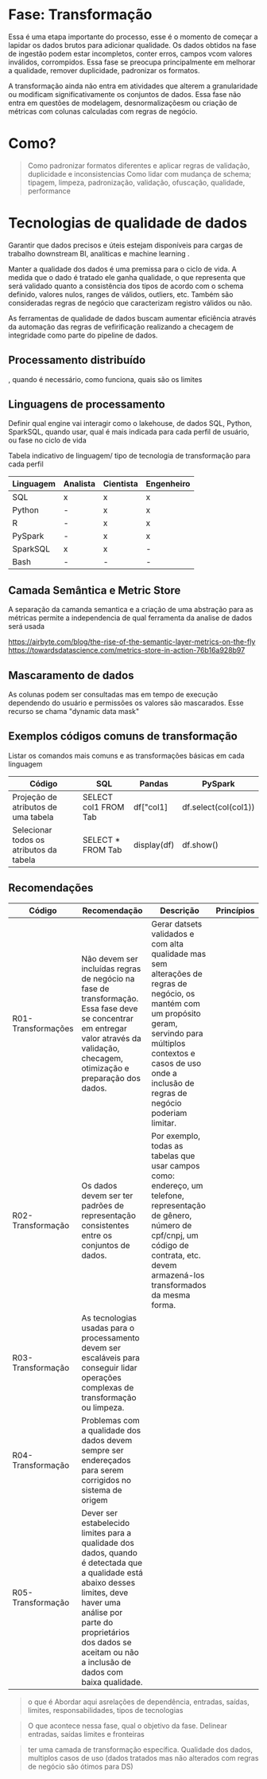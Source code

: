 # Fase: Transformação
Essa é uma etapa importante do processo, esse é o momento de começar a lapidar os dados brutos para adicionar qualidade. Os dados obtidos na fase de ingestão podem estar incompletos, conter erros, campos vcom valores inválidos, corrompidos. Essa fase se preocupa principalmente em melhorar a qualidade, remover duplicidade, padronizar os formatos.

A transformação ainda não entra em atividades que alterem a granularidade ou modificam significativamente os conjuntos de dados. Essa fase não entra em questões de modelagem, desnormalizaçõesm ou criação de métricas com colunas calculadas com regras de negócio.




# Como?
> Como padronizar formatos diferentes e aplicar regras de validação, duplicidade e inconsistencias
Como lidar com mudança de schema; tipagem, limpeza, padronização, validação, ofuscação, qualidade, performance


# Tecnologias de qualidade de dados
Garantir que dados precisos e úteis estejam disponíveis para cargas de trabalho downstream BI, analíticas e machine learning .

Manter a qualidade dos dados é uma premissa para o ciclo de vida. A medida que o dado é tratado ele ganha qualidade, o que representa que será validado quanto a consistência dos tipos de acordo com o schema definido, valores nulos, ranges de válidos, outliers, etc. Também são consideradas regras de negócio que caracterizam registro válidos ou não.

As ferramentas de qualidade de dados buscam aumentar eficiência através da automação das regras de vefirificação realizando a checagem de integridade como parte do pipeline de dados.

## Processamento distribuído
, quando é necessário, como funciona, quais são os limites


## Linguagens de processamento
Definir qual engine vai interagir como o lakehouse, 
de dados SQL, Python, SparkSQL, quando usar, qual é mais indicada para cada perfil de usuário, ou fase no ciclo de vida

Tabela indicativo de linguagem/ tipo de tecnologia de transformação para cada perfil

Linguagem | Analista | Cientista | Engenheiro
-------| -------- | --------- | -----------
SQL | x | x | x
Python | - | x | x
R | - | x | x
PySpark | - | x | x
SparkSQL | x | x | -
Bash | - | - | -


## Camada Semântica e Metric Store
A separação da camanda semantica e a criação de uma abstração para as métricas permite a independencia de qual ferramenta da analise de dados será usada 

https://airbyte.com/blog/the-rise-of-the-semantic-layer-metrics-on-the-fly
https://towardsdatascience.com/metrics-store-in-action-76b16a928b97


## Mascaramento de dados 
As colunas podem ser consultadas mas em tempo de execução dependendo do usuário e permissões os valores são mascarados. Esse recurso se chama "dynamic data mask"

## Exemplos códigos comuns de transformação
Listar os comandos mais comuns e as transformações básicas em cada linguagem

Código | SQL | Pandas | PySpark 
------- | --- | ------ | -------
Projeção de atributos de uma tabela | SELECT col1 FROM Tab | df["col1] | df.select(col(col1))
Selecionar todos os atributos da tabela | SELECT * FROM Tab | display(df) | df.show()


## Recomendações
Código | Recomendação | Descrição | Princípios
------ | ------------ | --------- | ----------
R01-Transformações | Não devem ser incluídas regras de negócio na fase de transformação. Essa fase deve se concentrar em entregar valor através da validação, checagem, otimização e preparação dos dados. | Gerar datsets validados e com alta qualidade mas sem alterações de regras de negócio, os mantém com um propósito geram, servindo para múltiplos contextos e casos de uso onde a inclusão de regras de negócio poderiam limitar.
R02-Transformação | Os dados devem ser ter padrões de representação consistentes entre os conjuntos de dados. | Por exemplo, todas as tabelas que usar campos como: endereço, um telefone, representação de gênero, número de cpf/cnpj, um código de contrata, etc. devem armazená-los transformados da mesma forma.
R03-Transformação | As tecnologias usadas para o processamento devem ser escaláveis para conseguir lidar operações complexas de transformação ou limpeza.
R04-Transformação | Problemas com a qualidade dos dados devem sempre ser endereçados para serem corrigidos no sistema de origem
R05-Transformação | Dever ser estabelecido limites para a qualidade dos dados, quando é detectada que a qualidade está abaixo desses limites, deve haver uma análise por parte do proprietários dos dados se aceitam ou não a inclusão de dados com baixa qualidade.




> o que é
> Abordar aqui asrelações de dependência, entradas, saídas, limites, responsabilidades, tipos de tecnologias

> O que acontece nessa fase, qual o objetivo da fase. Delinear entradas, saídas limites e fronteiras

> ter uma camada de transformação específica. Qualidade dos dados, multiplos casos de uso (dados tratados mas não alterados com regras de negócio são ótimos para DS)